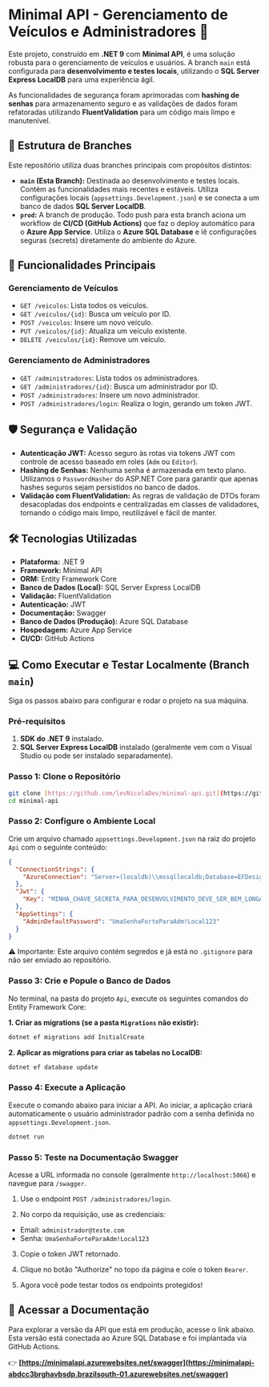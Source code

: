 # Minimal API - Gerenciamento de Veículos e Administradores 🚀

Este projeto, construído em **.NET 9** com **Minimal API**, é uma solução robusta para o gerenciamento de veículos e usuários. A branch `main` está configurada para **desenvolvimento e testes locais**, utilizando o **SQL Server Express LocalDB** para uma experiência ágil.

As funcionalidades de segurança foram aprimoradas com **hashing de senhas** para armazenamento seguro e as validações de dados foram refatoradas utilizando **FluentValidation** para um código mais limpo e manutenível.

## 🌳 Estrutura de Branches

Este repositório utiliza duas branches principais com propósitos distintos:

-   **`main` (Esta Branch):** Destinada ao desenvolvimento e testes locais. Contém as funcionalidades mais recentes e estáveis. Utiliza configurações locais (`appsettings.Development.json`) e se conecta a um banco de dados **SQL Server LocalDB**.
-   **`prod`:** A branch de produção. Todo push para esta branch aciona um workflow de **CI/CD (GitHub Actions)** que faz o deploy automático para o **Azure App Service**. Utiliza o **Azure SQL Database** e lê configurações seguras (secrets) diretamente do ambiente do Azure.

## 🧾 Funcionalidades Principais

### Gerenciamento de Veículos
- `GET /veiculos`: Lista todos os veículos.
- `GET /veiculos/{id}`: Busca um veículo por ID.
- `POST /veiculos`: Insere um novo veículo.
- `PUT /veiculos/{id}`: Atualiza um veículo existente.
- `DELETE /veiculos/{id}`: Remove um veículo.

### Gerenciamento de Administradores
- `GET /administradores`: Lista todos os administradores.
- `GET /administradores/{id}`: Busca um administrador por ID.
- `POST /administradores`: Insere um novo administrador.
- `POST /administradores/login`: Realiza o login, gerando um token JWT.

## 🛡️ Segurança e Validação

-   **Autenticação JWT:** Acesso seguro às rotas via tokens JWT com controle de acesso baseado em roles (`Adm` ou `Editor`).
-   **Hashing de Senhas:** Nenhuma senha é armazenada em texto plano. Utilizamos o `PasswordHasher` do ASP.NET Core para garantir que apenas hashes seguros sejam persistidos no banco de dados.
-   **Validação com FluentValidation:** As regras de validação de DTOs foram desacopladas dos endpoints e centralizadas em classes de validadores, tornando o código mais limpo, reutilizável e fácil de manter.

## 🛠️ Tecnologias Utilizadas

-   **Plataforma:** .NET 9
-   **Framework:** Minimal API
-   **ORM:** Entity Framework Core
-   **Banco de Dados (Local):** SQL Server Express LocalDB
-   **Validação:** FluentValidation
-   **Autenticação:** JWT
-   **Documentação:** Swagger
-   **Banco de Dados (Produção):** Azure SQL Database
-   **Hospedagem:** Azure App Service
-   **CI/CD:** GitHub Actions

## 💻 Como Executar e Testar Localmente (Branch `main`)

Siga os passos abaixo para configurar e rodar o projeto na sua máquina.

### Pré-requisitos
1.  **SDK do .NET 9** instalado.
2.  **SQL Server Express LocalDB** instalado (geralmente vem com o Visual Studio ou pode ser instalado separadamente).


### Passo 1: Clone o Repositório
```bash
git clone [https://github.com/levNicolaDev/minimal-api.git](https://github.com/levNicolaDev/minimal-api.git)
cd minimal-api
```

### Passo 2: Configure o Ambiente Local
Crie um arquivo chamado `appsettings.Development.json` na raiz do projeto `Api` com o seguinte conteúdo:

```JSON
{
  "ConnectionStrings": {
    "AzureConnection": "Server=(localdb)\\mssqllocaldb;Database=EFDesignDB;Trusted_Connection=True;"
  },
  "Jwt": {
    "Key": "MINHA_CHAVE_SECRETA_PARA_DESENVOLVIMENTO_DEVE_SER_BEM_LONGA_E_SEGURA_12345"
  },
  "AppSettings": {
    "AdminDefaultPassword": "UmaSenhaForteParaAdm!Local123"
  }
}
```
⚠️ Importante: Este arquivo contém segredos e já está no `.gitignore` para não ser enviado ao repositório.

### Passo 3: Crie e Popule o Banco de Dados
No terminal, na pasta do projeto `Api`, execute os seguintes comandos do Entity Framework Core:

**1. Criar as migrations (se a pasta `Migrations` não existir):**

```Bash
dotnet ef migrations add InitialCreate
```

**2. Aplicar as migrations para criar as tabelas no LocalDB:**

```Bash
dotnet ef database update
```

### Passo 4: Execute a Aplicação
Execute o comando abaixo para iniciar a API. Ao iniciar, a aplicação criará automaticamente o usuário administrador padrão com a senha definida no `appsettings.Development.json`.

```Bash
dotnet run
```

### Passo 5: Teste na Documentação Swagger
Acesse a URL informada no console (geralmente `http://localhost:5066`) e navegue para `/swagger`.

1. Use o endpoint `POST /administradores/login`.

2. No corpo da requisição, use as credenciais:
 - Email: `administrador@teste.com`
 - Senha: `UmaSenhaForteParaAdm!Local123`

3. Copie o token JWT retornado.

4. Clique no botão "Authorize" no topo da página e cole o token `Bearer`.

5. Agora você pode testar todos os endpoints protegidos!

## 📄 Acessar a Documentação

Para explorar a versão da API que está em produção, acesse o link abaixo. Esta versão está conectada ao Azure SQL Database e foi implantada via GitHub Actions.

👉 **[https://minimalapi.azurewebsites.net/swagger](https://minimalapi-abdcc3brghavbsdp.brazilsouth-01.azurewebsites.net/swagger)**
